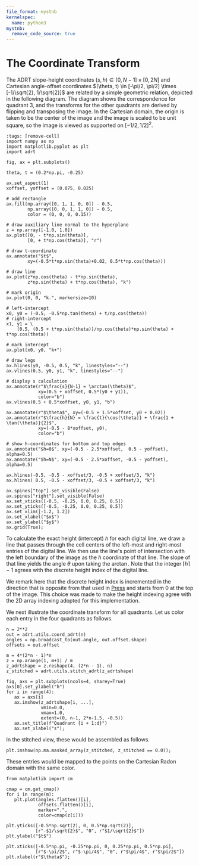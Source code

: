 ```yaml
---
file_format: mystnb
kernelspec:
  name: python3
mystnb:
  remove_code_source: true
---
```


# The Coordinate Transform

The ADRT slope-height coordinates $(s, h) \in [0, N - 1] \times [0, 2N]$
and Cartesian angle-offset coordinates
$(\theta, t) \in [-\pi/2, \pi/2] \times [-1/\sqrt{2}, 1/\sqrt{2}]$ are
related by a simple geometric relation, depicted in the following diagram.
The diagram shows the correspondence for quadrant 3, and the transforms for the
other quadrants are derived by flipping and transposing the image. In the
Cartesian domain, the origin is taken to be the center of the image and the
image is scaled to be unit square, so the image is viewed as supported on
$[-1/2, 1/2]^2$.

```{code-cell} ipython3
:tags: [remove-cell]
import numpy as np
import matplotlib.pyplot as plt
import adrt
```

```{code-cell} ipython3
fig, ax = plt.subplots()

theta, t = (0.2*np.pi, -0.25)

ax.set_aspect(1)
xoffset, yoffset = (0.075, 0.025)

# add rectangle
ax.fill(np.array([0, 1, 1, 0, 0]) - 0.5,
        np.array([0, 0, 1, 1, 0]) - 0.5,
        color = (0, 0, 0, 0.15))

# draw auxiliary line normal to the hyperplane
z = np.array([-1.0, 1.0])
ax.plot([0, - t*np.sin(theta)],
        [0, + t*np.cos(theta)], "r")

# draw t-coordinate
ax.annotate("$t$",
        xy=(-0.5*t*np.sin(theta)+0.02, 0.5*t*np.cos(theta)))

# draw line
ax.plot(z*np.cos(theta) - t*np.sin(theta),
        z*np.sin(theta) + t*np.cos(theta), "k")

# mark origin
ax.plot(0, 0, "k.", markersize=10)

# left-intercept
x0, y0 = (-0.5, -0.5*np.tan(theta) + t/np.cos(theta))
# right-intercept
x1, y1 = \
    (0.5, (0.5 + t*np.sin(theta))/np.cos(theta)*np.sin(theta) + t*np.cos(theta))

# mark intercept
ax.plot(x0, y0, "k+")

# draw legs
ax.hlines(y0, -0.5, 0.5, "k", linestyles="--")
ax.vlines(0.5, y0, y1, "k", linestyles="--")

# display s calculation
ax.annotate(r"$\frac{s}{N-1} = \arctan(\theta)$",
            xy=(0.5 + xoffset, 0.5*(y0 + y1)),
            color="b")
ax.vlines(0.5 + 0.5*xoffset, y0, y1, "b")

ax.annotate(r"$\theta$", xy=(-0.5 + 1.5*xoffset, y0 + 0.02))
ax.annotate(r"$\frac{h}{N} = \frac{t}{\cos(\theta)} + \frac{1 + \tan(\theta)}{2}$",
            xy=(-0.5 - 8*xoffset, y0),
            color="b")

# show h-coordinates for bottom and top edges
ax.annotate("$h=0$", xy=(-0.5 - 2.5*xoffset,  0.5 - yoffset), alpha=0.5)
ax.annotate("$h=N$", xy=(-0.5 - 2.5*xoffset, -0.5 - yoffset), alpha=0.5)

ax.hlines(-0.5, -0.5 - xoffset/3, -0.5 + xoffset/3, "k")
ax.hlines( 0.5, -0.5 - xoffset/3, -0.5 + xoffset/3, "k")

ax.spines["top"].set_visible(False)
ax.spines["right"].set_visible(False)
ax.set_xticks([-0.5, -0.25, 0.0, 0.25, 0.5])
ax.set_yticks([-0.5, -0.25, 0.0, 0.25, 0.5])
ax.set_xlim([-1.2, 1.2])
ax.set_xlabel("$x$")
ax.set_ylabel("$y$")
ax.grid(True);
```

To calculate the exact height (intercept) $h$ for each digital line, we
draw a line that passes through the cell centers of the left-most and right-most
entries of the digital line. We then use the line's point of intersection with the left
boundary of the image as the $h$ coordinate of that line. The
slope of that line yields the angle $\theta$ upon taking the
$\arctan$. Note that the integer $\lceil h \rceil - 1$ agrees with
the discrete height index of the digital line.

We remark here that the discrete height index is incremented in the direction
that is opposite from that used in [Press](https://doi.org/10.1073/pnas.0609228103) and starts from 0 at the top of
the image. This choice was made to make the height indexing agree with the 2D
array indexing adopted for this implementation.

We next illustrate the coordinate transform for all quadrants. Let us color each
entry in the four quadrants as follows.

```{code-cell} ipython3
n = 2**2
out = adrt.utils.coord_adrt(n)
angles = np.broadcast_to(out.angle, out.offset.shape)
offsets = out.offset

m = 4*(2*n - 1)*n
z = np.arange(1, m+1) / m
z_adrtshape = z.reshape(4, (2*n - 1), n)
z_stitched = adrt.utils.stitch_adrt(z_adrtshape)

fig, axs = plt.subplots(ncols=4, sharey=True)
axs[0].set_ylabel("h")
for i in range(4):
   ax = axs[i]
   ax.imshow(z_adrtshape[i, ...],
             vmin=0.0,
             vmax=1.0,
             extent=(0, n-1, 2*n-1.5, -0.5))
   ax.set_title(f"Quadrant {i + 1:d}")
   ax.set_xlabel("s");
```


In the stitched view, these would be assembled as follows.

```{code-cell} ipython3
plt.imshow(np.ma.masked_array(z_stitched, z_stitched == 0.0));
```

These entries would be mapped to the points on the Cartesian Radon domain with
the same color.

```{code-cell} ipython3
from matplotlib import cm

cmap = cm.get_cmap()
for i in range(m):
   plt.plot(angles.flatten()[i],
            offsets.flatten()[i],
            marker=".",
            color=cmap(z[i]))

plt.yticks([-0.5*np.sqrt(2), 0, 0.5*np.sqrt(2)],
           [r"-$1/\sqrt{2}$", "0", r"$1/\sqrt{2}$"])
plt.ylabel("$t$")

plt.xticks([-0.5*np.pi, -0.25*np.pi, 0, 0.25*np.pi, 0.5*np.pi],
           [r"$-\pi/2$", r"$-\pi/4$", "0", r"$\pi/4$", r"$\pi/2$"])
plt.xlabel(r"$\theta$");
```
